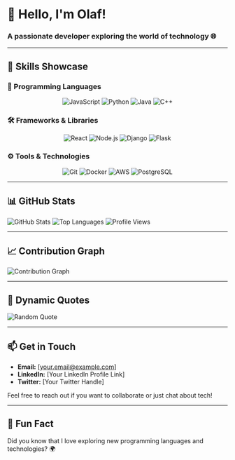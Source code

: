 # 👋 Hello, I'm Olaf! 
### A passionate developer exploring the world of technology 🌐

---

## 🚀 Skills Showcase

### 🌟 Programming Languages
<p align="center">
  <img src="https://img.shields.io/badge/JavaScript-FFD700?style=flat-square&logo=javascript&logoColor=black" alt="JavaScript" />
  <img src="https://img.shields.io/badge/Python-3776AB?style=flat-square&logo=python&logoColor=white" alt="Python" />
  <img src="https://img.shields.io/badge/Java-007396?style=flat-square&logo=java&logoColor=white" alt="Java" />
  <img src="https://img.shields.io/badge/C++-00599C?style=flat-square&logo=cplusplus&logoColor=white" alt="C++" />
</p>

### 🛠️ Frameworks & Libraries
<p align="center">
  <img src="https://img.shields.io/badge/React-61DAFB?style=flat-square&logo=react&logoColor=black" alt="React" />
  <img src="https://img.shields.io/badge/Node.js-339933?style=flat-square&logo=node.js&logoColor=white" alt="Node.js" />
  <img src="https://img.shields.io/badge/Django-092E20?style=flat-square&logo=django&logoColor=white" alt="Django" />
  <img src="https://img.shields.io/badge/Flask-000000?style=flat-square&logo=flask&logoColor=white" alt="Flask" />
</p>

### ⚙️ Tools & Technologies
<p align="center">
  <img src="https://img.shields.io/badge/Git-F05032?style=flat-square&logo=git&logoColor=white" alt="Git" />
  <img src="https://img.shields.io/badge/Docker-2496ED?style=flat-square&logo=docker&logoColor=white" alt="Docker" />
  <img src="https://img.shields.io/badge/AWS-232F3E?style=flat-square&logo=amazonaws&logoColor=white" alt="AWS" />
  <img src="https://img.shields.io/badge/PostgreSQL-4169E1?style=flat-square&logo=postgresql&logoColor=white" alt="PostgreSQL" />
</p>

---

## 📊 GitHub Stats

![GitHub Stats](https://github-readme-stats.vercel.app/api?username=olaf11071107&show_icons=true&theme=radical)
![Top Languages](https://github-readme-stats.vercel.app/api/top-langs/?username=olaf11071107&layout=compact&theme=radical)
![Profile Views](https://komarev.com/ghpvc/?username=olaf11071107)

---

## 📈 Contribution Graph

![Contribution Graph](https://github-readme-activity-graph.cyclic.app/graph?username=olaf11071107&theme=react-dark)

---

## 💬 Dynamic Quotes

![Random Quote](https://quotes.rest/qod?language=en)

---

## 📫 Get in Touch

- **Email:** [your.email@example.com]
- **LinkedIn:** [Your LinkedIn Profile Link]
- **Twitter:** [Your Twitter Handle]

Feel free to reach out if you want to collaborate or just chat about tech!

---

## 🎉 Fun Fact

Did you know that I love exploring new programming languages and technologies? 🌍
